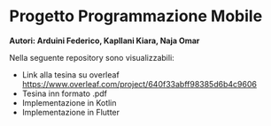 # Progetto Programmazione Mobile

**Autori: Arduini Federico, Kapllani Kiara, Naja Omar**

Nella seguente repository sono visualizzabili:
- Link alla tesina su overleaf https://www.overleaf.com/project/640f33abff98385d6b4c9606
- Tesina inn formato .pdf
- Implementazione in Kotlin
- Implementazione in Flutter
